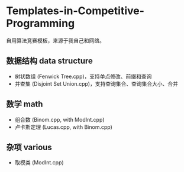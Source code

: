 # Templates-in-Competitive-Programming

自用算法竞赛模板，来源于我自己和网络。

## 数据结构 data structure

+ 树状数组 (Fenwick Tree.cpp)，支持单点修改、前缀和查询
+ 并查集 (Disjoint Set Union.cpp)，支持查询集合、查询集合大小、合并

## 数学 math

+ 组合数 (Binom.cpp, with ModInt.cpp)
+ 卢卡斯定理 (Lucas.cpp, with Binom.cpp)

## 杂项 various

+ 取模类 (ModInt.cpp)
